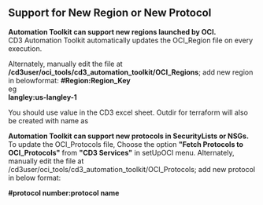 ## Support for New Region or New Protocol
**Automation Toolkit can support new regions launched by OCI.**<br>
CD3 Automation Toolkit automatically updates the OCI_Region file on every execution.

Alternately, manually edit the file at **/cd3user/oci_tools/cd3_automation_toolkit/OCI_Regions**; add new region in belowformat:
**#Region:Region_Key**<br>
eg<br>
**langley:us-langley-1**

You should use <Region> value in the CD3 excel sheet. Outdir for terraform will also be created with name as <Region>

**Automation Toolkit can support new protocols in SecurityLists or NSGs.**<br> 
To update the OCI_Protocols file, Choose the option **"Fetch Protocols to OCI_Protocols"** from **"CD3 Services"** in setUpOCI menu.
Alternately, manually edit the file at /cd3user/oci_tools/cd3_automation_toolkit/OCI_Protocols; add new protocol in below format:

**#protocol number:protocol name**
